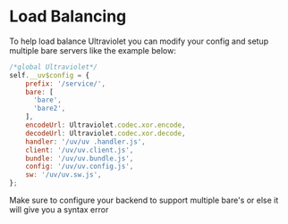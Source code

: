 # Load Balancing

To help load balance Ultraviolet you can modify your config and setup multiple bare servers like the example below:

```js
/*global Ultraviolet*/
self.__uv$config = {
    prefix: '/service/',
    bare: [
      'bare',
      'bare2',
    ],
    encodeUrl: Ultraviolet.codec.xor.encode,
    decodeUrl: Ultraviolet.codec.xor.decode,
    handler: '/uv/uv .handler.js',
    client: '/uv/uv.client.js',
    bundle: '/uv/uv.bundle.js',
    config: '/uv/uv.config.js',
    sw: '/uv/uv.sw.js',
};
```

Make sure to configure your backend to support multiple bare's or else it will give you a syntax error
